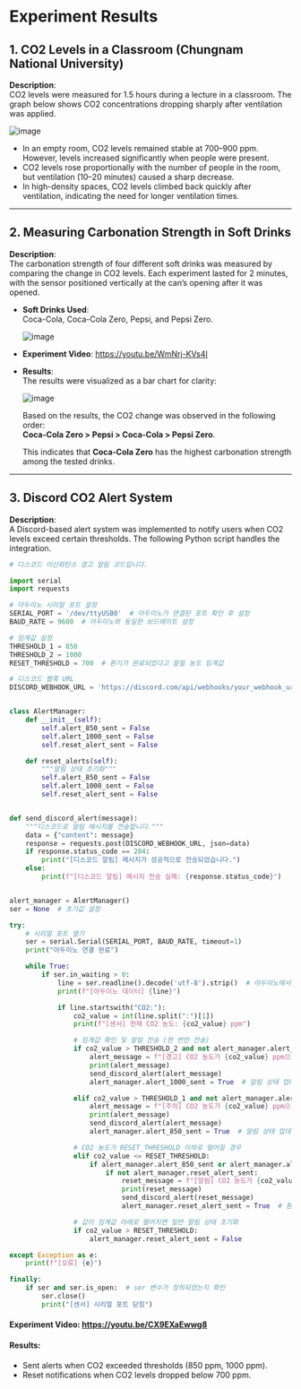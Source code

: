 # Experiment Results

## 1. CO2 Levels in a Classroom (Chungnam National University)

**Description**:  
CO2 levels were measured for 1.5 hours during a lecture in a classroom. The graph below shows CO2 concentrations dropping sharply after ventilation was applied.

![image](https://github.com/user-attachments/assets/64046fb1-83ee-4a81-8db3-b16cba02aa19)

- In an empty room, CO2 levels remained stable at 700–900 ppm. However, levels increased significantly when people were present.
- CO2 levels rose proportionally with the number of people in the room, but ventilation (10–20 minutes) caused a sharp decrease.
- In high-density spaces, CO2 levels climbed back quickly after ventilation, indicating the need for longer ventilation times.

---

## 2. Measuring Carbonation Strength in Soft Drinks

**Description**:  
The carbonation strength of four different soft drinks was measured by comparing the change in CO2 levels. Each experiment lasted for 2 minutes, with the sensor positioned vertically at the can’s opening after it was opened.

- **Soft Drinks Used**:  
  Coca-Cola, Coca-Cola Zero, Pepsi, and Pepsi Zero.
  
  ![image](https://github.com/user-attachments/assets/c10b41c4-bce6-46fd-a8d3-21d484af2e96)

- **Experiment Video**: https://youtu.be/WmNrj-KVs4I

- **Results**:  
  The results were visualized as a bar chart for clarity:

  ![image](https://github.com/user-attachments/assets/7c9d3eb5-5e02-46ad-8f74-2355f6f205d0)

  Based on the results, the CO2 change was observed in the following order:  
  **Coca-Cola Zero > Pepsi > Coca-Cola > Pepsi Zero**.  

  This indicates that **Coca-Cola Zero** has the highest carbonation strength among the tested drinks.



---

## 3. Discord CO2 Alert System

**Description**:  
A Discord-based alert system was implemented to notify users when CO2 levels exceed certain thresholds. The following Python script handles the integration.

```python
# 디스코드 이산화탄소 경고 알림 코드입니다.

import serial
import requests

# 아두이노 시리얼 포트 설정
SERIAL_PORT = '/dev/ttyUSB0'  # 아두이노가 연결된 포트 확인 후 설정
BAUD_RATE = 9600  # 아두이노와 동일한 보드레이트 설정

# 임계값 설정
THRESHOLD_1 = 850
THRESHOLD_2 = 1000
RESET_THRESHOLD = 700  # 환기가 완료되었다고 알릴 농도 임계값

# 디스코드 웹훅 URL
DISCORD_WEBHOOK_URL = 'https://discord.com/api/webhooks/your_webhook_url_here'


class AlertManager:
    def __init__(self):
        self.alert_850_sent = False
        self.alert_1000_sent = False
        self.reset_alert_sent = False

    def reset_alerts(self):
        """알림 상태 초기화"""
        self.alert_850_sent = False
        self.alert_1000_sent = False
        self.reset_alert_sent = False


def send_discord_alert(message):
    """디스코드로 알림 메시지를 전송합니다."""
    data = {"content": message}
    response = requests.post(DISCORD_WEBHOOK_URL, json=data)
    if response.status_code == 204:
        print("[디스코드 알림] 메시지가 성공적으로 전송되었습니다.")
    else:
        print(f"[디스코드 알림] 메시지 전송 실패: {response.status_code}")


alert_manager = AlertManager()
ser = None  # 초기값 설정

try:
    # 시리얼 포트 열기
    ser = serial.Serial(SERIAL_PORT, BAUD_RATE, timeout=1)
    print("아두이노 연결 완료")

    while True:
        if ser.in_waiting > 0:
            line = ser.readline().decode('utf-8').strip()  # 아두이노에서 데이터 읽기
            print(f"[아두이노 데이터] {line}")

            if line.startswith("CO2:"):
                co2_value = int(line.split(":")[1])
                print(f"[센서] 현재 CO2 농도: {co2_value} ppm")

                # 임계값 확인 및 알림 전송 (한 번만 전송)
                if co2_value > THRESHOLD_2 and not alert_manager.alert_1000_sent:
                    alert_message = f"[경고] CO2 농도가 {co2_value} ppm으로 임계값 1000 ppm을 초과했습니다!"
                    print(alert_message)
                    send_discord_alert(alert_message)
                    alert_manager.alert_1000_sent = True  # 알림 상태 업데이트

                elif co2_value > THRESHOLD_1 and not alert_manager.alert_850_sent and not alert_manager.alert_1000_sent:
                    alert_message = f"[주의] CO2 농도가 {co2_value} ppm으로 임계값 850 ppm을 초과했습니다!"
                    print(alert_message)
                    send_discord_alert(alert_message)
                    alert_manager.alert_850_sent = True  # 알림 상태 업데이트

                # CO2 농도가 RESET_THRESHOLD 이하로 떨어질 경우
                elif co2_value <= RESET_THRESHOLD:
                    if alert_manager.alert_850_sent or alert_manager.alert_1000_sent:
                        if not alert_manager.reset_alert_sent:
                            reset_message = f"[알림] CO2 농도가 {co2_value} ppm으로 환기가 완료되었습니다!"
                            print(reset_message)
                            send_discord_alert(reset_message)
                            alert_manager.reset_alert_sent = True  # 환기 완료 알림 상태 업데이트

                # 값이 임계값 아래로 떨어지면 일반 알림 상태 초기화
                if co2_value > RESET_THRESHOLD:
                    alert_manager.reset_alert_sent = False

except Exception as e:
    print(f"[오류] {e}")

finally:
    if ser and ser.is_open:  # ser 변수가 정의되었는지 확인
        ser.close()
        print("[센서] 시리얼 포트 닫힘")
```

#### Experiment Video: https://youtu.be/CX9EXaEwwg8


#### Results:
- Sent alerts when CO2 exceeded thresholds (850 ppm, 1000 ppm).
- Reset notifications when CO2 levels dropped below 700 ppm.
